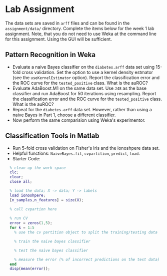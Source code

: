 # Lab Assignment 

The data sets are saved in `arff` files and can be found in the `assignment/data/` directory. Complete the items below for the week 1  lab assignment. Note, that you do not need to use Weka at the command line for this assignment. Using the GUI will be sufficient.

## Pattern Recognition in Weka

* Evaluate a naive Bayes classifier on the `diabetes.arff` data set using 15-fold cross validation. Set the option to use a kernel density estmator (see the `useKernelEstimator` option). Report the classification error and the ROC curve for the `tested_positive` class. What is the auROC?
* Evaluate AdaBoost.M1 on the same data set. Use `J48` as the base classifier and run AdaBoost for 50 iterations using resampling. Report the classification error and the ROC curve for the `tested_positive` class. What is the auROC?
* Repeat for the `diabetes.arff` data set. However, rather than using a naive Bayes in Part 1, choose a different classifier. 
* Now perform the same comparision using Weka's experimentor.  

## Classification Tools in Matlab

* Run 5-fold cross validation on Fisher's Iris and the ionoshpere data set. 
* Helpful functions: `NaiveBayes.fit`, `cvpartition`, `predict`, `load`.
* Starter Code: 
```matlab 
  % clean up the work space
  clc;
  clear; 
  close all;

  % load the data; X -> data; Y -> labels
  load ionoshpere;
  [n_samples,n_features] = size(X);

  % call cvpartion here
  
  % run CV
  error = zeros(1,5);
  for k = 1:5
    % use the cv partition object to split the training/testing data

    % train the naive bayes classifier

    % test the naive bayes classifier

    % measure the error (% of incorrect predictions on the test data)
  end
  disp(mean(error));
```
